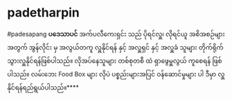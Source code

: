 # padetharpin
#padesapang
**ပဒေသာပင်** အက်ပလီကေးရှင်း သည် ပိုရင်လှူ၊ လိုရင်ယူ အစိအစဉ်များ အတွက် အွန်လိုင်း မှ အလွယ်တကူ လှူနိုင်ရန် နှင့် အလှူရှင် နှင့် အလှူခံ သူများ တိုက်ရိုက်သွားလှူနိုင်ရန်ဖြစ်ပါသည်။ လိုအပ်နေသူများ တစ်စုတစီ ထဲ ရှာဖွေမှူလွယ် ကူစေရန် ဖြစ်ပါသည်။ လမ်းဘေး Food Box များ လိုပဲ ပစ္စည်းများအပြင် ဝန်ဆောင်မှုများ ပါ ဒီမှာ လှူနိုင်ရန်ရည်ရွယ်ပါသည်။****
